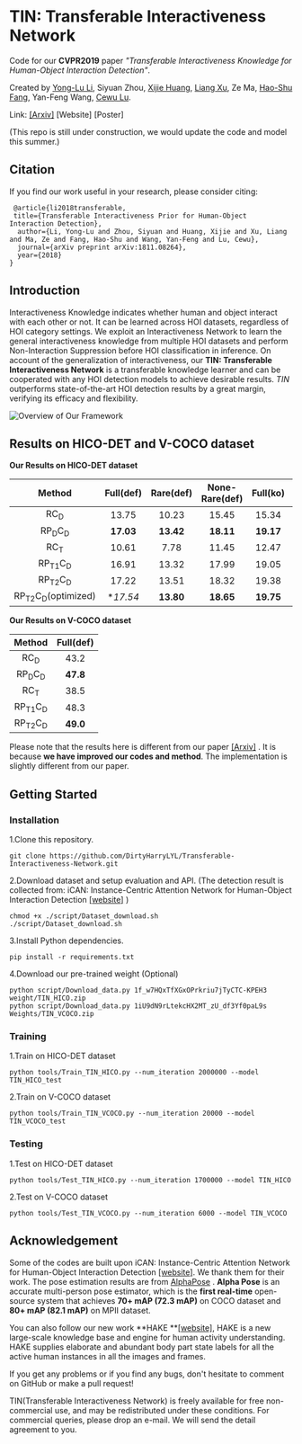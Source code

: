 
# TIN: Transferable Interactiveness Network             
Code for our **CVPR2019** paper *"Transferable Interactiveness Knowledge for Human-Object Interaction Detection"*.

Created by [Yong-Lu Li](https://dirtyharrylyl.github.io/), Siyuan Zhou, [Xijie Huang](https://huangowen.github.io/), [Liang Xu](https://liangxuy.github.io/), Ze Ma, [Hao-Shu Fang](https://fang-haoshu.github.io/), Yan-Feng Wang, [Cewu Lu](http://mvig.sjtu.edu.cn).

Link: [[Arxiv]](https://arxiv.org/abs/1811.08264)  [Website] [Poster]

(This repo is still under construction, we would update the code and model this summer.)

## Citation
If you find our work useful in your research, please consider citing:
```
 @article{li2018transferable,
 title={Transferable Interactiveness Prior for Human-Object Interaction Detection},
  author={Li, Yong-Lu and Zhou, Siyuan and Huang, Xijie and Xu, Liang and Ma, Ze and Fang, Hao-Shu and Wang, Yan-Feng and Lu, Cewu},
  journal={arXiv preprint arXiv:1811.08264},
  year={2018}
}
```

## Introduction
Interactiveness Knowledge indicates whether human and object interact with each other or not. It can be learned across HOI datasets, regardless of HOI category settings. We exploit an Interactiveness Network to learn the general interactiveness knowledge from multiple HOI datasets and perform Non-Interaction Suppression before HOI classification in inference. On account of the generalization of interactiveness, our **TIN: Transferable Interactiveness Network** is a transferable knowledge learner and can be cooperated with any HOI detection models to achieve desirable results. *TIN* outperforms state-of-the-art HOI detection results by a great margin, verifying its efficacy and flexibility.

![Overview of Our Framework](https://github.com/DirtyHarryLYL/Transferable-Interactiveness-Network/blob/master/images/overview.jpg?raw=true)

## Results on HICO-DET and V-COCO dataset

**Our Results on HICO-DET dataset**

|Method| Full(def) | Rare(def) | None-Rare(def)| Full(ko) | Rare(ko) | None-Rare(ko) |
|:---:|:---:|:---:|:---:|:---:|:---:|:---:|
|RC<sub>D</sub>| 13.75 | 10.23 | 15.45 | 15.34| 10.98|17.02|
|RP<sub>D</sub>C<sub>D</sub>| **17.03** | **13.42**| **18.11**| **19.17**| **15.51**|**20.26**|
|RC<sub>T</sub>| 10.61  | 7.78 | 11.45 | 12.47 | 8.87|13.54|
|RP<sub>T1</sub>C<sub>D</sub>| 16.91   | 13.32 | 17.99 | 19.05 | 15.22|20.19|
|RP<sub>T2</sub>C<sub>D</sub>| 17.22   | 13.51 | 18.32 | 19.38 | 15.38|20.57|
|RP<sub>T2</sub>C<sub>D</sub>(optimized)| **17.54*  | **13.80** | **18.65** | **19.75** | **15.70** |**20.96**|

**Our Results on V-COCO dataset**

|Method| Full(def) |
|:---:|:---:|
|RC<sub>D</sub>| 43.2|
|RP<sub>D</sub>C<sub>D</sub>| **47.8** |
|RC<sub>T</sub>| 38.5 |
|RP<sub>T1</sub>C<sub>D</sub>| 48.3  |
|RP<sub>T2</sub>C<sub>D</sub>| **49.0** |

Please note that the results here is different from our paper [[Arxiv]](https://arxiv.org/abs/1811.08264) . It is because **we have improved our codes and method**. The implementation is slightly different from our paper.

## Getting Started

### Installation

1.Clone this repository.

```
git clone https://github.com/DirtyHarryLYL/Transferable-Interactiveness-Network.git
```

2.Download dataset and setup evaluation and API. (The detection result is collected from: iCAN: Instance-Centric Attention Network for Human-Object Interaction Detection [[website]](http://chengao.vision/iCAN/ ) )

```
chmod +x ./script/Dataset_download.sh 
./script/Dataset_download.sh
```

3.Install Python dependencies.

```
pip install -r requirements.txt
```

4.Download our pre-trained weight (Optional)

```
python script/Download_data.py 1f_w7HQxTfXGxOPrkriu7jTyCTC-KPEH3 weight/TIN_HICO.zip
python script/Download_data.py 1iU9dN9rLtekcHX2MT_zU_df3Yf0paL9s Weights/TIN_VCOCO.zip
```

### Training

1.Train on HICO-DET dataset

```
python tools/Train_TIN_HICO.py --num_iteration 2000000 --model TIN_HICO_test
```

2.Train on V-COCO dataset

```
python tools/Train_TIN_VCOCO.py --num_iteration 20000 --model TIN_VCOCO_test
```

### Testing

1.Test on HICO-DET dataset

```
python tools/Test_TIN_HICO.py --num_iteration 1700000 --model TIN_HICO
```

2.Test on V-COCO dataset

```
python tools/Test_TIN_VCOCO.py --num_iteration 6000 --model TIN_VCOCO
```

## Acknowledgement

Some of the codes are built upon iCAN: Instance-Centric Attention Network for Human-Object Interaction Detection [[website]](http://chengao.vision/iCAN/ ). We thank them for their work.  The pose estimation results are from [AlphaPose](https://github.com/MVIG-SJTU/AlphaPose) . **Alpha Pose** is an accurate multi-person pose estimator, which is the **first real-time** open-source system that achieves **70+ mAP (72.3 mAP)** on COCO dataset and **80+ mAP (82.1 mAP)** on MPII dataset.

You can also follow our new work **HAKE **[[website]](http://hake-mvig.cn/home/), HAKE is a new large-scale knowledge base and engine for human activity understanding. HAKE supplies elaborate and abundant body part state labels for all the active human instances in all the images and frames.

If you get any problems or if you find any bugs, don't hesitate to comment on GitHub or make a pull request! 

TIN(Transferable Interactiveness Network) is freely available for free non-commercial use, and may be redistributed under these conditions.  For commercial queries, please drop an e-mail. We will send the detail agreement to you.